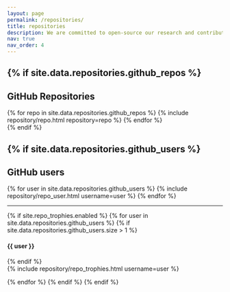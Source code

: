```yaml
---
layout: page
permalink: /repositories/
title: repositories
description: We are committed to open-source our research and contribute to the community.
nav: true
nav_order: 4
---
```


{% if site.data.repositories.github_repos %}
---

## GitHub Repositories
<div class="repositories d-flex flex-wrap flex-md-row flex-column justify-content-between align-items-center">
  {% for repo in site.data.repositories.github_repos %}
    {% include repository/repo.html repository=repo %}
  {% endfor %}
</div>
{% endif %}

{% if site.data.repositories.github_users %}
---

## GitHub users
<div class="repositories d-flex flex-wrap flex-md-row flex-column justify-content-between align-items-center">
  {% for user in site.data.repositories.github_users %}
    {% include repository/repo_user.html username=user %}
  {% endfor %}
</div>


---

  {% if site.repo_trophies.enabled %}
  {% for user in site.data.repositories.github_users %}
    {% if site.data.repositories.github_users.size > 1 %}
    <h4>{{ user }}</h4>
    {% endif %}
    <div class="repositories d-flex flex-wrap flex-md-row flex-column justify-content-between align-items-center">
    {% include repository/repo_trophies.html username=user %}
    </div>

  {% endfor %}
  {% endif %}
{% endif %}


